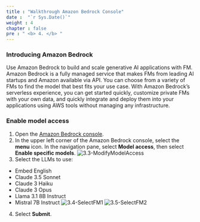 ```yaml
---
title : "Walkthrough Amazon Bedrock Console"
date :  "`r Sys.Date()`" 
weight : 4 
chapter : false
pre : " <b> 4. </b> "
---
```

### Introducing Amazon Bedrock
Use Amazon Bedrock to build and scale generative AI applications with FM. Amazon Bedrock is a fully managed service that makes FMs from leading AI startups and Amazon available via API. You can choose from a variety of FMs to find the model that best fits your use case. With Amazon Bedrock’s serverless experience, you can get started quickly, customize private FMs with your own data, and quickly integrate and deploy them into your applications using AWS tools without managing any infrastructure.

### Enable model access
1. Open the [Amazon Bedrock console](https://console.aws.amazon.com/bedrock/home).
2. In the upper left corner of the Amazon Bedrock console, select the **menu** icon. In the navigation pane, select **Model access**, then select **Enable specific models**.
![3.3-ModifyModelAccess](/images/3.connect/3.3-ModifyModelAccess.png)
3. Select the LLMs to use:
- Embed English
- Claude 3.5 Sonnet
- Claude 3 Haiku
- Claude 3 Opus
- Llama 3.1 8B Instruct
- Mistral 7B Instruct
![3.4-SelectFM1](/images/3.connect/3.4-SelectFM1.png)
![3.5-SelectFM2](/images/3.connect/3.5-SelectFM2.png)
4. Select **Submit**.